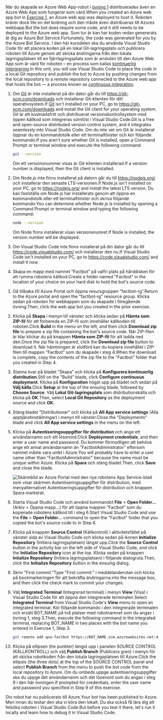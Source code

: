 <span data-ttu-id="2f065-101">När du skapade en Azure Web App-robot i [övning 1](#Exercise1) distribuerades även en Azure Web App som fungerar som värd.</span><span class="sxs-lookup"><span data-stu-id="2f065-101">When you created an Azure web app bot in [Exercise 1](#Exercise1), an Azure web app was deployed to host it.</span></span> <span data-ttu-id="2f065-102">Roboten kräver dock lite en del kodning och den måste även distribueras till Azures webbapp.</span><span class="sxs-lookup"><span data-stu-id="2f065-102">But the bot does require some code, and it still needs to be deployed to the Azure web app.</span></span> <span data-ttu-id="2f065-103">Som tur är kan har koden redan genererats åt dig av Azure Bot Service.</span><span class="sxs-lookup"><span data-stu-id="2f065-103">Fortunately, the code was generated for you by the Azure Bot Service.</span></span> <span data-ttu-id="2f065-104">I den här kursdelen ska du använda Visual Studio Code för att placera koden på en lokal Git-lagringsplats och publicera roboten till Azure genom att skicka ändringarna från den lokala lagringsplatsen till en fjärrlagringsplats som är ansluten till den Azure Web App som är värd för roboten – en process som kallas [kontinuerlig intergrering](https://en.wikipedia.org/wiki/Continuous_integration).</span><span class="sxs-lookup"><span data-stu-id="2f065-104">In this unit, you will use Visual Studio Code to place the code in a local Git repository and publish the bot to Azure by pushing changes from the local repository to a remote repository connected to the Azure web app that hosts the bot — a process known as [continuous integration](https://en.wikipedia.org/wiki/Continuous_integration).</span></span>

1. <span data-ttu-id="2f065-105">Om [Git](https://git-scm.com/) är inte installerat på din dator går du till https://git-scm.com/downloads och installerar Git-klienten för ditt operativsystem.</span><span class="sxs-lookup"><span data-stu-id="2f065-105">If [Git](https://git-scm.com/) isn't installed on your PC, go to https://git-scm.com/downloads and install the Git client for your operating system.</span></span> <span data-ttu-id="2f065-106">Git är ett kostnadsfritt och distribuerat versionskontrollsystem med öppen källkod som integreras sömlöst i Visual Studio Code.</span><span class="sxs-lookup"><span data-stu-id="2f065-106">Git is a free and open-source distributed version control system, and it integrates seamlessly into Visual Studio Code.</span></span> <span data-ttu-id="2f065-107">Om du inte vet om Git är installerat öppnar du en kommandotolk eller ett terminalfönster och kör följande kommando:</span><span class="sxs-lookup"><span data-stu-id="2f065-107">If you aren't sure whether Git is installed, open a Command Prompt or terminal window and execute the following command:</span></span>

    ```bash
    git --version
    ```

    <span data-ttu-id="2f065-108">Om ett versionsnummer visas är Git-klienten installerad.</span><span class="sxs-lookup"><span data-stu-id="2f065-108">If a version number is displayed, then the Git client is installed.</span></span>

1. <span data-ttu-id="2f065-109">Om Node.js inte finns installerat på datorn går du till https://nodejs.org/ och installerar den senaste LTS-versionen.</span><span class="sxs-lookup"><span data-stu-id="2f065-109">If Node.js isn't installed on your PC, go to https://nodejs.org/ and install the latest LTS version.</span></span> <span data-ttu-id="2f065-110">Du kan fastställa om Node.js har installerats genom att öppna en kommandotolk eller ett terminalfönster och skriva följande kommando:</span><span class="sxs-lookup"><span data-stu-id="2f065-110">You can determine whether Node.js is installed by opening a Command Prompt or terminal window and typing the following command:</span></span>

    ```bash
    node --version
    ```

    <span data-ttu-id="2f065-111">Om Node finns installerat visas versionsnumret.</span><span class="sxs-lookup"><span data-stu-id="2f065-111">If Node is installed, the version number will be displayed.</span></span>

1. <span data-ttu-id="2f065-112">Om Visual Studio Code inte finns installerat på din dator går du till https://code.visualstudio.com/ och installerar den nu.</span><span class="sxs-lookup"><span data-stu-id="2f065-112">If Visual Studio Code isn't installed on your PC, go to https://code.visualstudio.com/ and install it now.</span></span>

1. <span data-ttu-id="2f065-113">Skapa en mapp med namnet ”Factbot” på valfri plats på hårddisken för att rymma robotens källkod.</span><span class="sxs-lookup"><span data-stu-id="2f065-113">Create a folder named "Factbot" in the location of your choice on your hard disk to hold the bot's source code.</span></span>

<!---TODO: Update for sandbox?--->
1. <span data-ttu-id="2f065-114">Gå tillbaka till Azure Portal och öppna resursgruppen ”factbot-rg”.</span><span class="sxs-lookup"><span data-stu-id="2f065-114">Return to the Azure portal and open the "factbot-rg" resource group.</span></span> <span data-ttu-id="2f065-115">Klicka sedan på roboten för webbappen som du skapade i föregående övning.</span><span class="sxs-lookup"><span data-stu-id="2f065-115">Then, click the web app bot you created in the prior exercise.</span></span>

1. <span data-ttu-id="2f065-116">Klicka på **Skapa** i menyn till vänster och klicka sedan på **Hämta som ZIP-fil** för att förbereda en ZIP-fil som innehåller källkoden till roboten.</span><span class="sxs-lookup"><span data-stu-id="2f065-116">Click **Build** in the menu on the left, and then click **Download zip file** to prepare a zip file containing the bot's source code.</span></span> <span data-ttu-id="2f065-117">När ZIP-filen är klar klickar du på knappen **Hämta som ZIP-fil** för att ladda ned den.</span><span class="sxs-lookup"><span data-stu-id="2f065-117">Once the zip file is prepared, click the **Download zip file** button to download it.</span></span> <span data-ttu-id="2f065-118">När hämtningen är slutförd kan du kopiera innehållet i ZIP-filen till mappen ”Factbot” som du skapade i steg 4.</span><span class="sxs-lookup"><span data-stu-id="2f065-118">When the download is complete, copy the contents of the zip file to the "Factbot" folder that you created in Step 4.</span></span>

1. <span data-ttu-id="2f065-119">Stanna kvar på bladet ”Skapa” och klicka på **Konfigurera kontinuerlig distribution**.</span><span class="sxs-lookup"><span data-stu-id="2f065-119">Still on the "Build" blade, click **Configure continuous deployment**.</span></span> <span data-ttu-id="2f065-120">Klicka på **Konfiguration** högst upp på bladet och sedan på **Välj källa**.</span><span class="sxs-lookup"><span data-stu-id="2f065-120">Click **Setup** at the top of the ensuing blade, followed by **Choose Source**.</span></span> <span data-ttu-id="2f065-121">Välj **Lokal Git-lagringsplats** som distributionskälla och klicka på **OK**.</span><span class="sxs-lookup"><span data-stu-id="2f065-121">Then, select **Local Git Repository** as the deployment source and click **OK**.</span></span>

1. <span data-ttu-id="2f065-122">Stäng bladet ”Distributioner” och klicka på **All App service settings** (Alla apptjänstinställningar) i menyn till vänster.</span><span class="sxs-lookup"><span data-stu-id="2f065-122">Close the "Deployments" blade and click **All App service settings** in the menu on the left.</span></span>

1. <span data-ttu-id="2f065-123">Klicka på **Autentiseringsuppgifter för distribution** och ange ett användarnamn och ett lösenord.</span><span class="sxs-lookup"><span data-stu-id="2f065-123">Click **Deployment credentials**, and then enter a user name and password.</span></span> <span data-ttu-id="2f065-124">Du kommer förmodligen att behöva ange ett annat användarnamn än ”FactbotAdministrator” eftersom namnet måste vara unikt i Azure.</span><span class="sxs-lookup"><span data-stu-id="2f065-124">You will probably have to enter a user name other than "FactbotAdministrator" because the name must be unique within Azure.</span></span> <span data-ttu-id="2f065-125">Klicka på **Spara** och stäng bladet.</span><span class="sxs-lookup"><span data-stu-id="2f065-125">Then, click **Save** and close the blade.</span></span>

    ![Skärmbild av Azure Portal med den nya robotens App Service-blad som visar skärmen Autentiseringsuppgifter för distribution, med menyalternativet Autentiseringsuppgifter för distribution och knappen Spara markerat.](../media/4-portal-enter-ci-creds.png)

1. <span data-ttu-id="2f065-127">Starta Visual Studio Code och använd kommandot **File** > **Open Folder...** (Arkiv > Öppna mapp...) för att öppna mappen ”Factbot” som du kopierade robotens källkod till i steg 6.</span><span class="sxs-lookup"><span data-stu-id="2f065-127">Start Visual Studio Code and use the **File** > **Open Folder...** command to open the "Factbot" folder that you copied the bot's source code to in Step 6.</span></span>

1. <span data-ttu-id="2f065-128">Klicka på knappen **Source Control** (Källkontroll) i aktivitetsfältet på vänster sida av Visual Studio Code och klicka sedan på ikonen **Initialize Repository** (Initiera lagringsplatsen) längst upp.</span><span class="sxs-lookup"><span data-stu-id="2f065-128">Click the **Source Control** button in the activity bar on the left side of Visual Studio Code, and click the **Initialize Repository** icon at the top.</span></span> <span data-ttu-id="2f065-129">Klicka sedan på knappen **Intialize Repository** (Initiera lagringsplatsen) i följande dialogruta.</span><span class="sxs-lookup"><span data-stu-id="2f065-129">Then, click the **Initialize Repository** button in the ensuing dialog.</span></span>

1. <span data-ttu-id="2f065-130">Skriv ”First commit.”</span><span class="sxs-lookup"><span data-stu-id="2f065-130">Type "First commit."</span></span> <span data-ttu-id="2f065-131">i meddelanderutan och klicka på bockmarkeringen för att bekräfta ändringarna.</span><span class="sxs-lookup"><span data-stu-id="2f065-131">into the message box, and then click the check mark to commit your changes.</span></span>

1. <span data-ttu-id="2f065-132">Välj **Integrated Terminal** (Integrerad terminal) i menyn **View** (Visa) i Visual Studio Code för att öppna den integrerade terminalen.</span><span class="sxs-lookup"><span data-stu-id="2f065-132">Select **Integrated Terminal** from Visual Studio Code's **View** menu to open an integrated terminal.</span></span> <span data-ttu-id="2f065-133">Kör följande kommando i den integrerade terminalen och ersätt BOT_NAME på två platser med robotnamnet som du angav i övning 1, steg 3.</span><span class="sxs-lookup"><span data-stu-id="2f065-133">Then, execute the following command in the integrated terminal, replacing BOT_NAME in two places with the bot name you entered in Exercise 1, Step 3.</span></span>

    ```bash
    git remote add qna-factbot https://BOT_NAME.scm.azurewebsites.net:443/BOT_NAME.git
    ```

1. <span data-ttu-id="2f065-134">Klicka på ellipsen (tre punkter) längst upp i panelen SOURCE CONTROL (KÄLLKONTROLL) och välj **Publish Branch** (Publicera gren) i menyn för att skicka robotkoden från den lokala lagringsplatsen till Azure.</span><span class="sxs-lookup"><span data-stu-id="2f065-134">Click the ellipsis (the three dots) at the top of the SOURCE CONTROL panel and select **Publish Branch** from the menu to push the bot code from the local repository to Azure.</span></span> <span data-ttu-id="2f065-135">Om du ombeds uppge autentiseringsuppgifter ska du uppge det användarnamn och det lösenord som du angav i steg 9 i den här övningen.</span><span class="sxs-lookup"><span data-stu-id="2f065-135">If prompted for credentials, enter the user name and password you specified in Step 9 of this exercise.</span></span>

<span data-ttu-id="2f065-136">Din robot har nu publicerats till Azure.</span><span class="sxs-lookup"><span data-stu-id="2f065-136">Your bot has been published to Azure.</span></span> <span data-ttu-id="2f065-137">Men innan du testar den ska vi köra den lokalt. Du ska också få lära dig att felsöka roboten i Visual Studio Code.</span><span class="sxs-lookup"><span data-stu-id="2f065-137">But before you test it there, let's run it locally and learn how to debug it in Visual Studio Code.</span></span>

